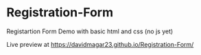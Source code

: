 # Registration-Form
 
Registartion Form Demo with basic html and css (no js yet)

Live preview at https://davidmagar23.github.io/Registration-Form/
